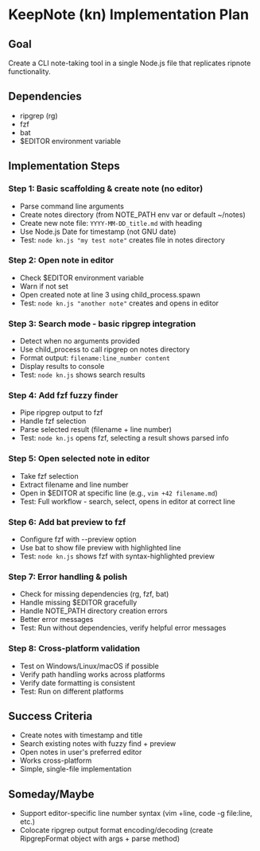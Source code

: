 # KeepNote (kn) Implementation Plan

## Goal
Create a CLI note-taking tool in a single Node.js file that replicates ripnote functionality.

## Dependencies
- ripgrep (rg)
- fzf
- bat
- $EDITOR environment variable

## Implementation Steps

### Step 1: Basic scaffolding & create note (no editor)
- Parse command line arguments
- Create notes directory (from NOTE_PATH env var or default ~/notes)
- Create new note file: `YYYY-MM-DD_title.md` with heading
- Use Node.js Date for timestamp (not GNU date)
- Test: `node kn.js "my test note"` creates file in notes directory

### Step 2: Open note in editor
- Check $EDITOR environment variable
- Warn if not set
- Open created note at line 3 using child_process.spawn
- Test: `node kn.js "another note"` creates and opens in editor

### Step 3: Search mode - basic ripgrep integration
- Detect when no arguments provided
- Use child_process to call ripgrep on notes directory
- Format output: `filename:line_number content`
- Display results to console
- Test: `node kn.js` shows search results

### Step 4: Add fzf fuzzy finder
- Pipe ripgrep output to fzf
- Handle fzf selection
- Parse selected result (filename + line number)
- Test: `node kn.js` opens fzf, selecting a result shows parsed info

### Step 5: Open selected note in editor
- Take fzf selection
- Extract filename and line number
- Open in $EDITOR at specific line (e.g., `vim +42 filename.md`)
- Test: Full workflow - search, select, opens in editor at correct line

### Step 6: Add bat preview to fzf
- Configure fzf with --preview option
- Use bat to show file preview with highlighted line
- Test: `node kn.js` shows fzf with syntax-highlighted preview

### Step 7: Error handling & polish
- Check for missing dependencies (rg, fzf, bat)
- Handle missing $EDITOR gracefully
- Handle NOTE_PATH directory creation errors
- Better error messages
- Test: Run without dependencies, verify helpful error messages

### Step 8: Cross-platform validation
- Test on Windows/Linux/macOS if possible
- Verify path handling works across platforms
- Verify date formatting is consistent
- Test: Run on different platforms

## Success Criteria
- Create notes with timestamp and title
- Search existing notes with fuzzy find + preview
- Open notes in user's preferred editor
- Works cross-platform
- Simple, single-file implementation

## Someday/Maybe
- Support editor-specific line number syntax (vim +line, code -g file:line, etc.)
- Colocate ripgrep output format encoding/decoding (create RipgrepFormat object with args + parse method)